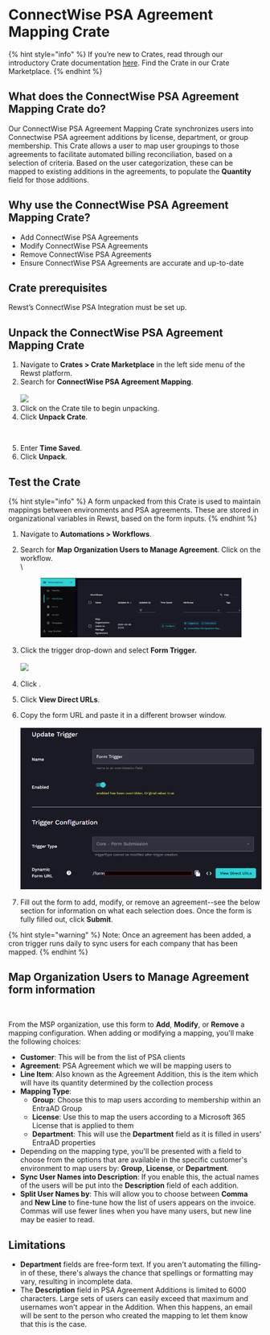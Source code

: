# ConnectWise PSA Agreement Mapping Crate

{% hint style="info" %}
If you’re new to Crates, read through our introductory Crate documentation [here](https://docs.rewst.help/prebuilt-automations/crates). Find the Crate in our Crate Marketplace.
{% endhint %}

## What does the ConnectWise PSA Agreement Mapping Crate do?

Our ConnectWise PSA Agreement Mapping Crate synchronizes users into Connectwise PSA agreement additions by license, department, or group membership. This Crate allows a user to map user groupings to those agreements to facilitate automated billing reconciliation, based on a selection of criteria. Based on the user categorization, these can be mapped to existing additions in the agreements, to populate the **Quantity** field for those additions.

## Why use the ConnectWise PSA Agreement Mapping Crate?

* Add ConnectWise PSA Agreements
* Modify ConnectWise PSA Agreements
* Remove ConnectWise PSA Agreements
* Ensure ConnectWise PSA Agreements are accurate and up-to-date

## Crate prerequisites

Rewst’s ConnectWise PSA Integration must be set up.

## Unpack the ConnectWise PSA Agreement Mapping Crate

1. Navigate to **Crates > Crate Marketplace** in the left side menu of the Rewst platform.
2. Search for **ConnectWise PSA Agreement Mapping**.\
   \
   ![](<../../.gitbook/assets/Screenshot 2025-03-27 at 12.33.47 PM.png>)
3. Click on the Crate tile to begin unpacking.
4. Click **Unpack Crate**.

<figure><img src="../../.gitbook/assets/Screenshot 2025-03-27 at 12.36.16 PM.png" alt=""><figcaption></figcaption></figure>

5. Enter **Time Saved**.&#x20;
6. Click **Unpack**.

## Test the Crate

{% hint style="info" %}
A form unpacked from this Crate is used to maintain mappings between environments and PSA agreements. These are stored in organizational variables in Rewst, based on the form inputs.&#x20;
{% endhint %}



1. Navigate to **Automations > Workflows**.
2.  Search for **Map Organization Users to Manage Agreement**. Click on the workflow.\
    \


    <figure><img src="../../.gitbook/assets/image (46) (1).png" alt=""><figcaption></figcaption></figure>
3. Click the trigger drop-down and select **Form Trigger.**\
   \
   ![](<../../.gitbook/assets/Screenshot 2025-03-27 at 12.46.00 PM.png>)
4. &#x20;Click <img src="../../.gitbook/assets/Screenshot 2025-02-21 at 11.20.06 AM.png" alt="" data-size="line">.&#x20;
5. Click **View Direct URLs**.
6. Copy the form URL and paste it in a different browser window.\
   \
   ![](<../../.gitbook/assets/image (47) (1).png>)
7. Fill out the form to add, modify, or remove an agreement--see the below section for information on what each selection does. Once the form is fully filled out, click **Submit**.

{% hint style="warning" %}
Note: Once an agreement has been added, a cron trigger runs daily to sync users for each company that has been mapped.
{% endhint %}

## **Map Organization Users to Manage Agreement form information**

<figure><img src="../../.gitbook/assets/Screenshot 2025-03-27 at 5.11.29 PM.png" alt=""><figcaption></figcaption></figure>



From the MSP organization, use this form to **Add**, **Modify**, or **Remove** a mapping configuration. When adding or modifying a mapping, you'll make the following choices:

* **Customer**: This will be from the list of PSA clients
* **Agreement**: PSA Agreement which we will be mapping users to
* **Line Item**: Also known as the Agreement Addition, this is the item which will have its quantity determined by the collection process
* **Mapping Type**:
  * **Group**: Choose this to map users according to membership within an EntraAD Group
  * **License**: Use this to map the users according to a Microsoft 365 License that is applied to them
  * **Department**: This will use the **Department** field as it is filled in users' EntraAD properties
* Depending on the mapping type, you'll be presented with a field to choose from the options that are available in the specific customer's environment to map users by: **Group**, **License**, or **Department**.
* **Sync User Names into Description**: If you enable this, the actual names of the users will be put into the **Description** field of each addition.
* **Split User Names by**: This will allow you to choose between **Comma** and **New Line** to fine-tune how the list of users appears on the invoice. Commas will use fewer lines when you have many users, but new line may be easier to read.

## Limitations

* **Department** fields are free-form text. If you aren't automating the filling-in of these, there's always the chance that spellings or formatting may vary, resulting in incomplete data.
* The **Description** field in PSA Agreement Additions is limited to 6000 characters. Large sets of users can easily exceed that maximum and usernames won't appear in the Addition. When this happens, an email will be sent to the person who created the mapping to let them know that this is the case.&#x20;
